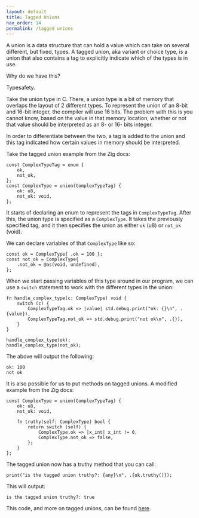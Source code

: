 ```yaml
---
layout: default
title: Tagged Unions
nav_order: 14
permalink: /tagged unions
---
```


A union is a data structure that can hold a value which can take on several different, but fixed, types. A tagged union, aka variant or choice type, is a union that also contains a tag to explicitly indicate which of the types is in use.

Why do we have this? 

Typesafety.

Take the union type in C. There, a union type is a bit of memory that overlaps the layout of 2 different types. To represent the union of an 8-bit and 16-bit integer, the compiler will use 16 bits. The problem with this is you cannot know, based on the value in that memory location, whether or not that value should be interpreted as an 8- or 16- bits integer.

In order to differentiate between the two, a tag is added to the union and this tag indicated how certain values in memory should be interpreted.

Take the tagged union example from the Zig docs:


```
const ComplexTypeTag = enum {
    ok,
    not_ok,
};
const ComplexType = union(ComplexTypeTag) {
    ok: u8,
    not_ok: void,
};
```

It starts of declaring an enum to represent the tags in `ComplexTypeTag`. After this, the union type is specified as a `ComplexType`. It takes the previously specified tag, and it then specifies the union as either `ok` (u8) or `not_ok` (void).


We can declare variables of that `ComplexType` like so:

```
const ok = ComplexType{ .ok = 100 };
const not_ok = ComplexType{
    .not_ok = @as(void, undefined),
};
```

When we start passing variables of this type around in our program, we can use a `switch` statement to work with the different types in the union:

```
fn handle_complex_type(c: ComplexType) void {
    switch (c) {
        ComplexTypeTag.ok => |value| std.debug.print("ok: {}\n", .{value}),
        ComplexTypeTag.not_ok => std.debug.print("not ok\n", .{}),
    }
}

handle_complex_type(ok);
handle_complex_type(not_ok);
```

The above will output the following:

```
ok: 100
not ok
```

It is also possible for us to put methods on tagged unions. A modified example from the Zig docs:

```
const ComplexType = union(ComplexTypeTag) {
    ok: u8,
    not_ok: void,

    fn truthy(self: ComplexType) bool {
        return switch (self) {
            ComplexType.ok => |x_int| x_int != 0,
            ComplexType.not_ok => false,
        };
    }
};
```

The tagged union now has a truthy method that you can call:
```
print("is the tagged union truthy?: {any}\n", .{ok.truthy()});
```

This will output:

```
is the tagged union truthy?: true
```


This code, and more on tagged unions, can be found [here](https://github.com/saidvandeklundert/fortheloveofzig/blob/dev/src/tagged_union.zig).